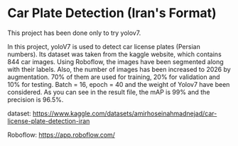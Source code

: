 
# Car Plate Detection (Iran's Format)

This project has been done only to try yolov7.

In this project, yoloV7 is used to detect car license plates (Persian numbers). Its dataset was taken from the kaggle website, which contains 844 car images. Using Roboflow, the images have been segmented along with their labels. Also, the number of images has been increased to 2026 by augmentation. 70% of them are used for training, 20% for validation and 10% for testing.
Batch = 16, epoch = 40 and the weight of Yolov7 have been considered. As you can see in the result file, the mAP is 99% and the precision is 96.5%.


dataset: https://www.kaggle.com/datasets/amirhoseinahmadnejad/car-license-plate-detection-iran

Roboflow: https://app.roboflow.com/



